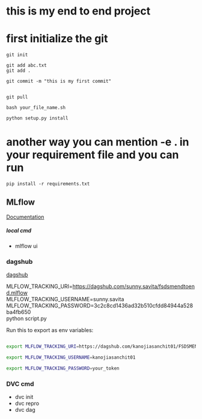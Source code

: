 # this is my end to end project

# first initialize the git

```
git init
```

```
git add abc.txt
git add .
```
```
git commit -m "this is my first commit"
```

```

git pull

```

```
bash your_file_name.sh
```

```
python setup.py install
```

# another way you can mention -e . in your requirement file and you can run

```
pip install -r requirements.txt
```


## MLflow

[Documentation](https://mlflow.org/docs/latest/index.html)


##### local cmd
- mlflow ui

### dagshub
[dagshub](https://dagshub.com/)

MLFLOW_TRACKING_URI=https://dagshub.com/sunny.savita/fsdsmendtoend.mlflow \
MLFLOW_TRACKING_USERNAME=sunny.savita \
MLFLOW_TRACKING_PASSWORD=3c2c8cd1436ad32b510cfdd84944a528ba4fb650 \
python script.py

Run this to export as env variables:

```bash

export MLFLOW_TRACKING_URI=https://dagshub.com/kanojiasanchit01/FSDSMENDTOEND.mlflow \

export MLFLOW_TRACKING_USERNAME=kanojiasanchit01

export MLFLOW_TRACKING_PASSWORD=your_token

```


### DVC cmd
- dvc init
- dvc repro
- dvc dag

